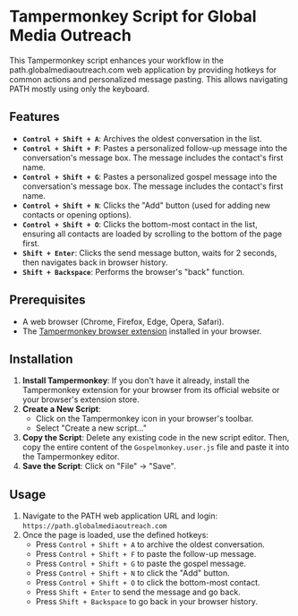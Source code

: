 # Tampermonkey Script for Global Media Outreach

This Tampermonkey script enhances your workflow in the path.globalmediaoutreach.com web application by providing hotkeys for common actions and personalized message pasting.
This allows navigating PATH mostly using only the keyboard.

## Features

*   **`Control + Shift + A`**: Archives the oldest conversation in the list.
*   **`Control + Shift + F`**: Pastes a personalized follow-up message into the conversation's message box. The message includes the contact's first name.
*   **`Control + Shift + G`**: Pastes a personalized gospel message into the conversation's message box. The message includes the contact's first name.
*   **`Control + Shift + N`**: Clicks the "Add" button (used for adding new contacts or opening options).
*   **`Control + Shift + O`**: Clicks the bottom-most contact in the list, ensuring all contacts are loaded by scrolling to the bottom of the page first.
*   **`Shift + Enter`**: Clicks the send message button, waits for 2 seconds, then navigates back in browser history.
*   **`Shift + Backspace`**: Performs the browser's "back" function.

## Prerequisites

*   A web browser (Chrome, Firefox, Edge, Opera, Safari).
*   The [Tampermonkey browser extension](https://www.tampermonkey.net/) installed in your browser.

## Installation

1.  **Install Tampermonkey**: If you don't have it already, install the Tampermonkey extension for your browser from its official website or your browser's extension store.
2.  **Create a New Script**:
    *   Click on the Tampermonkey icon in your browser's toolbar.
    *   Select "Create a new script..."
3.  **Copy the Script**: Delete any existing code in the new script editor. Then, copy the entire content of the `Gospelmonkey.user.js` file and paste it into the Tampermonkey editor.
4.  **Save the Script**: Click on "File" -> "Save".

## Usage

1.  Navigate to the PATH web application URL and login: `https://path.globalmediaoutreach.com`
2.  Once the page is loaded, use the defined hotkeys:
    *   Press `Control + Shift + A` to archive the oldest conversation.
    *   Press `Control + Shift + F` to paste the follow-up message.
    *   Press `Control + Shift + G` to paste the gospel message.
    *   Press `Control + Shift + N` to click the "Add" button.
    *   Press `Control + Shift + O` to click the bottom-most contact.
    *   Press `Shift + Enter` to send the message and go back.
    *   Press `Shift + Backspace` to go back in your browser history.
